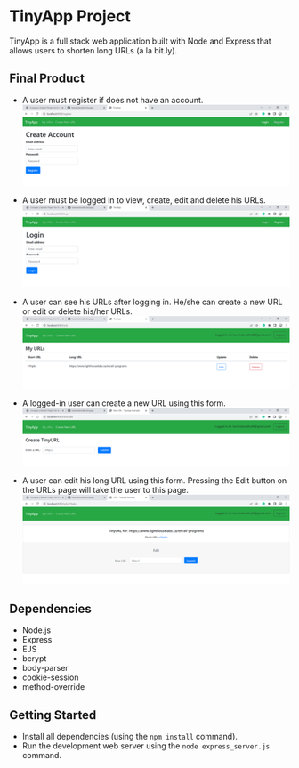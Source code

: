 # TinyApp Project

TinyApp is a full stack web application built with Node and Express that allows users to shorten long URLs (à la bit.ly).

## Final Product
- A user must register if does not have an account.
!["A user must register if does not have an account."](https://github.com/harwindersidhu/tinyapp/blob/master/docs/registerPage.png?raw=true)

- A user must be logged in to view, create, edit and delete his URLs.
!["A user must be logged in to view, create, edit and delete his URLs."](https://github.com/harwindersidhu/tinyapp/blob/master/docs/loginPage.png?raw=true)

- A user can see his URLs after logging in. He/she can create a new URL or edit or delete his/her URLs.
!["A user can see his URLs after logging in. He/she can create a new URL or edit or delete his/her URLs."](https://github.com/harwindersidhu/tinyapp/blob/master/docs/urlsPage.png?raw=true)

- A logged-in user can create a new URL using this form.
!["A logged-in user can create a new URL using this form."](https://github.com/harwindersidhu/tinyapp/blob/master/docs/createNewUrl.png?raw=true)

- A user can edit his long URL using this form. Pressing the Edit button on the URLs page will take the user to this page.
!["A user can edit his long URL using this form. Pressing the Edit button on the URLs page will take the user to this page."](https://github.com/harwindersidhu/tinyapp/blob/master/docs/editUrl.png?raw=true)

## Dependencies

- Node.js
- Express
- EJS
- bcrypt
- body-parser
- cookie-session
- method-override


## Getting Started

- Install all dependencies (using the `npm install` command).
- Run the development web server using the `node express_server.js` command.
